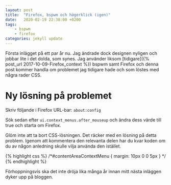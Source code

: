 ```yaml
---
layout: post
title:  "Firefox, bspwm och högerklick (igen)"
date:   2020-02-19 22:38:00 +0200
tags:
    - bspwm
    - firefox
categories: jekyll update
---
```


Första inlägget på ett par år nu. Jag ändrade dock designen nyligen och jobbar lite i det dolda, som synes. Jag använder liksom [tidigare]({% post_url 2017-10-09-Firefox_context %}) bspwm samt Firefox och denna post kommer handla om problemet jag tidigare hade och som löstes med några rader CSS.


# Ny lösning på problemet

Skriv följande i Firefox URL-bar:
`about:config`

Sök sedan efter `ui.context_menus.after_mouseup` och ändra dess värde till true och starta om Firefox.

Glöm inte att ta bort CSS-lösningen. Det räcker med en lösning på detta problem. Igenom att kommentera den relevanta delen har du kvar koden om du av någon anledning skulle vilja använda den istället.

{% highlight css %}
/*#contentAreaContextMenu {
margin: 10px 0 0 5px 
}
*/
{% endhighlight %}


Förhoppningsvis ska det inte dröja lika många år innan mitt nästa inläggen dyker upp på bloggen.






